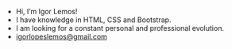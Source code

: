 - Hi, I’m Igor Lemos!
- I have knowledge in HTML, CSS and Bootstrap.
- I am looking for a constant personal and professional evolution.
- igorlopeslemos@gmail.com

<!---
igoraraujolemos/igoraraujolemos is a ✨ special ✨ repository because its `README.md` (this file) appears on your GitHub profile.
You can click the Preview link to take a look at your changes.
--->
